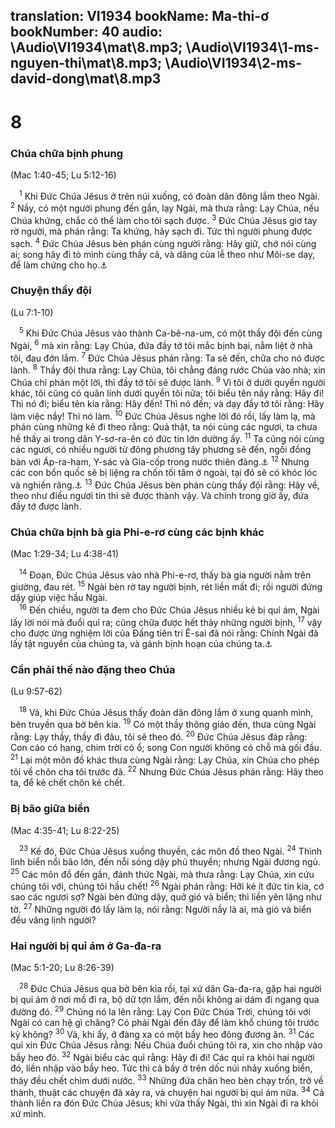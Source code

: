 translation: VI1934
bookName: Ma-thi-ơ 
bookNumber: 40
audio: \Audio\VI1934\mat\8.mp3; \Audio\VI1934\1-ms-nguyen-thi\mat\8.mp3; \Audio\VI1934\2-ms-david-dong\mat\8.mp3
-------

<div class="title"><h1>8</h1><h3>Chúa chữa bịnh phung</h3><p>(Mac 1:40-45; Lu 5:12-16)</p></div>
<span class="verse mat_8_1"> <sup>1</sup> Khi Đức Chúa Jêsus ở trên núi xuống, có đoàn dân đông lắm theo Ngài. </span>
<span class="verse mat_8_2"><sup>2</sup> Nầy, có một người phung đến gần, lạy Ngài, mà thưa rằng: Lạy Chúa, nếu Chúa khứng, chắc có thể làm cho tôi sạch được. </span>
<span class="verse mat_8_3"><sup>3</sup> Đức Chúa Jêsus giơ tay rờ người, mà phán rằng: Ta khứng, hãy sạch đi. Tức thì người phung được sạch. </span>
<span class="verse mat_8_4"><sup>4</sup> Đức Chúa Jêsus bèn phán cùng người rằng: Hãy giữ, chớ nói cùng ai; song hãy đi tỏ mình cùng thầy cả, và dâng của lễ theo như Môi-se dạy, để làm chứng cho họ.<a data-toggle="tooltip" data-placement="bottom" title="Le 14:1-32">⚓</a><br/></span>
<div class="title"><h3>Chuyện thầy đội</h3><p>(Lu 7:1-10)</p></div>
<span class="verse mat_8_5"> <sup>5</sup> Khi Đức Chúa Jêsus vào thành Ca-bê-na-um, có một thầy đội đến cùng Ngài, </span>
<span class="verse mat_8_6"><sup>6</sup> mà xin rằng: Lạy Chúa, đứa đầy tớ tôi mắc bịnh bại, nằm liệt ở nhà tôi, đau đớn lắm. </span>
<span class="verse mat_8_7"><sup>7</sup> Đức Chúa Jêsus phán rằng: Ta sẽ đến, chữa cho nó được lành. </span>
<span class="verse mat_8_8"><sup>8</sup> Thầy đội thưa rằng: Lạy Chúa, tôi chẳng đáng rước Chúa vào nhà; xin Chúa chỉ phán một lời, thì đầy tớ tôi sẽ được lành. </span>
<span class="verse mat_8_9"><sup>9</sup> Vì tôi ở dưới quyền người khác, tôi cũng có quân lính dưới quyền tôi nữa; tôi biểu tên nầy rằng: Hãy đi! Thì nó đi; biểu tên kia rằng: Hãy đến! Thì nó đến; và dạy đầy tớ tôi rằng: Hãy làm việc nầy! Thì nó làm. </span>
<span class="verse mat_8_10"><sup>10</sup> Đức Chúa Jêsus nghe lời đó rồi, lấy làm lạ, mà phán cùng những kẻ đi theo rằng: Quả thật, ta nói cùng các ngươi, ta chưa hề thấy ai trong dân Y-sơ-ra-ên có đức tin lớn dường ấy. </span>
<span class="verse mat_8_11"><sup>11</sup> Ta cũng nói cùng các ngươi, có nhiều người từ đông phương tây phương sẽ đến, ngồi đồng bàn với Áp-ra-ham, Y-sác và Gia-cốp trong nước thiên đàng.<a data-toggle="tooltip" data-placement="bottom" title="Lu 13:29">⚓</a></span>
<span class="verse mat_8_12"><sup>12</sup> Nhưng các con bổn quốc sẽ bị liệng ra chốn tối tăm ở ngoài, tại đó sẽ có khóc lóc và nghiến răng.<a data-toggle="tooltip" data-placement="bottom" title="Mat 22:13; 25:30; Lu 13:28">⚓</a></span>
<span class="verse mat_8_13"><sup>13</sup> Đức Chúa Jêsus bèn phán cùng thầy đội rằng: Hãy về, theo như điều ngươi tin thì sẽ được thành vậy. Và chính trong giờ ấy, đứa đầy tớ được lành. <br/></span>
<div class="title"><h3>Chúa chữa bịnh bà gia Phi-e-rơ cùng các bịnh khác</h3><p>(Mac 1:29-34; Lu 4:38-41)</p></div>
<span class="verse mat_8_14"> <sup>14</sup> Đoạn, Đức Chúa Jêsus vào nhà Phi-e-rơ, thấy bà gia người nằm trên giường, đau rét. </span>
<span class="verse mat_8_15"><sup>15</sup> Ngài bèn rờ tay người bịnh, rét liền mất đi; rồi người đứng dậy giúp việc hầu Ngài. <br/></span>
<span class="verse mat_8_16"> <sup>16</sup> Đến chiều, người ta đem cho Đức Chúa Jêsus nhiều kẻ bị quỉ ám, Ngài lấy lời nói mà đuổi quỉ ra; cũng chữa được hết thảy những người bịnh, </span>
<span class="verse mat_8_17"><sup>17</sup> vậy cho được ứng nghiệm lời của Đấng tiên tri Ê-sai đã nói rằng: Chính Ngài đã lấy tật nguyền của chúng ta, và gánh bịnh hoạn của chúng ta.<a data-toggle="tooltip" data-placement="bottom" title="Es 53:4">⚓</a><br/></span>
<div class="title"><h3>Cần phải thế nào đặng theo Chúa</h3><p>(Lu 9:57-62)</p></div>
<span class="verse mat_8_18"> <sup>18</sup> Vả, khi Đức Chúa Jêsus thấy đoàn dân đông lắm ở xung quanh mình, bèn truyền qua bờ bên kia. </span>
<span class="verse mat_8_19"><sup>19</sup> Có một thầy thông giáo đến, thưa cùng Ngài rằng: Lạy thầy, thầy đi đâu, tôi sẽ theo đó. </span>
<span class="verse mat_8_20"><sup>20</sup> Đức Chúa Jêsus đáp rằng: Con cáo có hang, chim trời có ổ; song Con người không có chỗ mà gối đầu. </span>
<span class="verse mat_8_21"><sup>21</sup> Lại một môn đồ khác thưa cùng Ngài rằng: Lạy Chúa, xin Chúa cho phép tôi về chôn cha tôi trước đã. </span>
<span class="verse mat_8_22"><sup>22</sup> Nhưng Đức Chúa Jêsus phán rằng: Hãy theo ta, để kẻ chết chôn kẻ chết. <br/></span>
<div class="title"><h3>Bị bão giữa biển</h3><p>(Mac 4:35-41; Lu 8:22-25)</p></div>
<span class="verse mat_8_23"> <sup>23</sup> Kế đó, Đức Chúa Jêsus xuống thuyền, các môn đồ theo Ngài. </span>
<span class="verse mat_8_24"><sup>24</sup> Thình lình biển nổi bão lớn, đến nỗi sóng dậy phủ thuyền; nhưng Ngài đương ngủ. </span>
<span class="verse mat_8_25"><sup>25</sup> Các môn đồ đến gần, đánh thức Ngài, mà thưa rằng: Lạy Chúa, xin cứu chúng tôi với, chúng tôi hầu chết! </span>
<span class="verse mat_8_26"><sup>26</sup> Ngài phán rằng: Hỡi kẻ ít đức tin kia, cớ sao các ngươi sợ? Ngài bèn đứng dậy, quở gió và biển; thì liền yên lặng như tờ. </span>
<span class="verse mat_8_27"><sup>27</sup> Những người đó lấy làm lạ, nói rằng: Người nầy là ai, mà gió và biển đều vâng lịnh người? <br/></span>
<div class="title"><h3>Hai người bị quỉ ám ở Ga-đa-ra</h3><p>(Mac 5:1-20; Lu 8:26-39)</p></div>
<span class="verse mat_8_28"> <sup>28</sup> Đức Chúa Jêsus qua bờ bên kia rồi, tại xứ dân Ga-đa-ra, gặp hai người bị quỉ ám ở nơi mồ đi ra, bộ dữ tợn lắm, đến nỗi không ai dám đi ngang qua đường đó. </span>
<span class="verse mat_8_29"><sup>29</sup> Chúng nó la lên rằng: Lạy Con Đức Chúa Trời, chúng tôi với Ngài có can hệ gì chăng? Có phải Ngài đến đây để làm khổ chúng tôi trước kỳ không? </span>
<span class="verse mat_8_30"><sup>30</sup> Vả, khi ấy, ở đàng xa có một bầy heo đông đương ăn. </span>
<span class="verse mat_8_31"><sup>31</sup> Các quỉ xin Đức Chúa Jêsus rằng: Nếu Chúa đuổi chúng tôi ra, xin cho nhập vào bầy heo đó. </span>
<span class="verse mat_8_32"><sup>32</sup> Ngài biểu các quỉ rằng: Hãy đi đi! Các quỉ ra khỏi hai người đó, liền nhập vào bầy heo. Tức thì cả bầy ở trên dốc núi nhảy xuống biển, thảy đều chết chìm dưới nước. </span>
<span class="verse mat_8_33"><sup>33</sup> Những đứa chăn heo bèn chạy trốn, trở về thành, thuật các chuyện đã xảy ra, và chuyện hai người bị quỉ ám nữa. </span>
<span class="verse mat_8_34"><sup>34</sup> Cả thành liền ra đón Đức Chúa Jêsus; khi vừa thấy Ngài, thì xin Ngài đi ra khỏi xứ mình. <br/></span>
